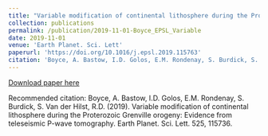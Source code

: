 ```yaml
---
title: "Variable modification of continental lithosphere during the Proterozoic Grenville orogeny: Evidence from teleseismic P-wave tomography"
collection: publications
permalink: /publication/2019-11-01-Boyce_EPSL_Variable
date: 2019-11-01
venue: 'Earth Planet. Sci. Lett'
paperurl: 'https://doi.org/10.1016/j.epsl.2019.115763'
citation: 'Boyce, A. Bastow, I.D. Golos, E.M. Rondenay, S. Burdick, S. Van der Hilst, R.D. (2019). Variable modification of continental lithosphere during the Proterozoic Grenville orogeny: Evidence from teleseismic P-wave tomography. Earth Planet. Sci. Lett. 525, 115736.'
---
```


<a href='https://doi.org/10.1016/j.epsl.2019.115763'>Download paper here</a>

Recommended citation: Boyce, A. Bastow, I.D. Golos, E.M. Rondenay, S. Burdick, S. Van der Hilst, R.D. (2019). Variable modification of continental lithosphere during the Proterozoic Grenville orogeny: Evidence from teleseismic P-wave tomography. Earth Planet. Sci. Lett. 525, 115736.